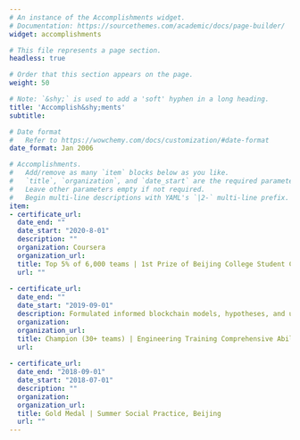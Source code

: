 ```yaml
---
# An instance of the Accomplishments widget.
# Documentation: https://sourcethemes.com/academic/docs/page-builder/
widget: accomplishments

# This file represents a page section.
headless: true

# Order that this section appears on the page.
weight: 50

# Note: `&shy;` is used to add a 'soft' hyphen in a long heading.
title: 'Accomplish&shy;ments'
subtitle:

# Date format
#   Refer to https://wowchemy.com/docs/customization/#date-format
date_format: Jan 2006

# Accomplishments.
#   Add/remove as many `item` blocks below as you like.
#   `title`, `organization`, and `date_start` are the required parameters.
#   Leave other parameters empty if not required.
#   Begin multi-line descriptions with YAML's `|2-` multi-line prefix.
item:
- certificate_url: 
  date_end: ""
  date_start: "2020-8-01"
  description: ""
  organization: Coursera
  organization_url: 
  title: Top 5% of 6,000 teams | 1st Prize of Beijing College Student Computer Design Competition, China
  url: ""
  
- certificate_url: 
  date_end: ""
  date_start: "2019-09-01"
  description: Formulated informed blockchain models, hypotheses, and use cases.
  organization: 
  organization_url: 
  title: Champion (30+ teams) | Engineering Training Comprehensive Ability Competition, USTB
  url: 
  
- certificate_url: 
  date_end: "2018-09-01"
  date_start: "2018-07-01"
  description: ""
  organization: 
  organization_url: 
  title: Gold Medal | Summer Social Practice, Beijing
  url: ""
---
```

